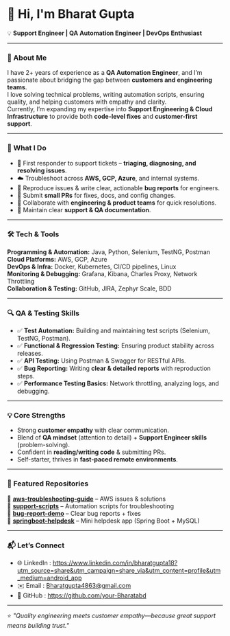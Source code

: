 # 👋 Hi, I'm Bharat Gupta  
 
💡 **Support Engineer | QA Automation Engineer | DevOps Enthusiast**  
 
---
 
### 🌟 About Me  
I have 2+ years of experience as a **QA Automation Engineer**, and I’m passionate about bridging the gap between **customers and engineering teams**.  
I love solving technical problems, writing automation scripts, ensuring quality, and helping customers with empathy and clarity.  
Currently, I’m expanding my expertise into **Support Engineering & Cloud Infrastructure** to provide both **code-level fixes** and **customer-first support**.  
 
---
 
### 🚀 What I Do  
- 📨 First responder to support tickets – **triaging, diagnosing, and resolving issues**.  
- ☁️ Troubleshoot across **AWS, GCP, Azure**, and internal systems.  
- 🐛 Reproduce issues & write clear, actionable **bug reports** for engineers.  
- 🔧 Submit **small PRs** for fixes, docs, and config changes.  
- 🤝 Collaborate with **engineering & product teams** for quick resolutions.  
- 📝 Maintain clear **support & QA documentation**.  
 
---
 
### 🛠️ Tech & Tools  
**Programming & Automation:** Java, Python, Selenium, TestNG, Postman  
**Cloud Platforms:** AWS, GCP, Azure  
**DevOps & Infra:** Docker, Kubernetes, CI/CD pipelines, Linux  
**Monitoring & Debugging:** Grafana, Kibana, Charles Proxy, Network Throttling  
**Collaboration & Testing:** GitHub, JIRA, Zephyr Scale, BDD  
 
---
 
### 🔍 QA & Testing Skills  
- ✅ **Test Automation:** Building and maintaining test scripts (Selenium, TestNG, Postman).  
- ✅ **Functional & Regression Testing:** Ensuring product stability across releases.  
- ✅ **API Testing:** Using Postman & Swagger for RESTful APIs.  
- ✅ **Bug Reporting:** Writing **clear & detailed reports** with reproduction steps.  
- ✅ **Performance Testing Basics:** Network throttling, analyzing logs, and debugging.  
 
---
 
### 💡 Core Strengths  
- Strong **customer empathy** with clear communication.  
- Blend of **QA mindset** (attention to detail) + **Support Engineer skills** (problem-solving).  
- Confident in **reading/writing code** & submitting PRs.  
- Self-starter, thrives in **fast-paced remote environments**.  
 
---
 
### 📌 Featured Repositories  
🔹 [**aws-troubleshooting-guide**](https://github.com/your-username/aws-troubleshooting-guide) – AWS issues & solutions  
🔹 [**support-scripts**](https://github.com/your-username/support-scripts) – Automation scripts for troubleshooting  
🔹 [**bug-report-demo**](https://github.com/your-username/bug-report-demo) – Clear bug reports + fixes  
🔹 [**springboot-helpdesk**](https://github.com/your-username/springboot-helpdesk) – Mini helpdesk app (Spring Boot + MySQL)  
 
---
 
### 📬 Let’s Connect  
- 🌐 LinkedIn : https://www.linkedin.com/in/bharatgupta18?utm_source=share&utm_campaign=share_via&utm_content=profile&utm_medium=android_app 
- ✉️ Email : Bharatgupta4863@gmail.com 
- 🐙 GitHub : https://github.com/your-Bharatabd 
 
---
⭐️ *"Quality engineering meets customer empathy—because great support means building trust."*
 

